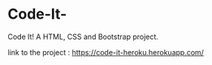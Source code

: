 # Code-It-
Code It! A HTML, CSS and Bootstrap project.

link to the project : https://code-it-heroku.herokuapp.com/

